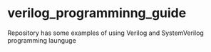 # verilog_programminng_guide
Repository has some examples of using Verilog and SystemVerilog programming launguge

